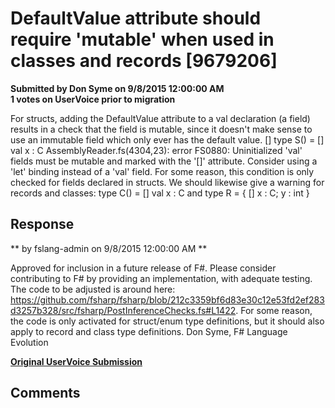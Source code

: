 # DefaultValue attribute should require 'mutable' when used in classes and records [9679206] #

**Submitted by Don Syme on 9/8/2015 12:00:00 AM**  
**1 votes on UserVoice prior to migration**  

For structs, adding the DefaultValue attribute to a val declaration (a field) results in a check that the field is mutable, since it doesn't make sense to use an immutable field which only ever has the default value.
[<Struct>]
type S() =
[<DefaultValue>] val x : C
AssemblyReader.fs(4304,23): error FS0880: Uninitialized 'val' fields must be mutable and marked with the '[<DefaultValue>]' attribute. Consider using a 'let' binding instead of a 'val' field.
For some reason, this condition is only checked for fields declared in structs. We should likewise give a warning for records and classes:
type C() =
[<DefaultValue>] val x : C
and
type R = { [<DefaultValue>] x : C; y : int }



## Response ##
** by fslang-admin on 9/8/2015 12:00:00 AM **

Approved for inclusion in a future release of F#.
Please consider contributing to F# by providing an implementation, with adequate testing. The code to be adjusted is around here: https://github.com/fsharp/fsharp/blob/212c3359bf6d83e30c12e53fd2ef283d3257b328/src/fsharp/PostInferenceChecks.fs#L1422. For some reason, the code is only activated for struct/enum type definitions, but it should also apply to record and class type definitions.
Don Syme, F# Language Evolution


**[Original UserVoice Submission](https://fslang.uservoice.com/forums/245727-f-language/suggestions/9679206)**


## Comments ##

